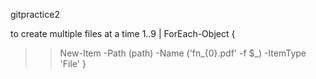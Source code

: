 gitpractice2

to create multiple files at a time
1..9 | ForEach-Object {
>> New-Item -Path (path) -Name ('fn_{0}.pdf' -f $_) -ItemType 'File'
>> }